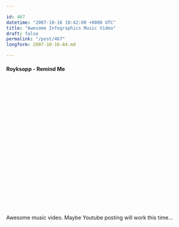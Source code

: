 ```yaml
---

id: 467
datetime: "2007-10-16 10:42:00 +0000 UTC"
title: "Awesome Infographics Music Video"
draft: false
permalink: "/post/467"
longform: 2007-10-16-84.md

---
```


#### Royksopp - Remind Me

<object width="425" height="350"><param name="movie" value="http://youtube.com/v/lBvaHZIrt0o"></param><embed src="http://youtube.com/v/lBvaHZIrt0o" type="application/x-shockwave-flash" width="425" height="350"></embed></object>

Awesome music video. Maybe Youtube posting will work this time...

